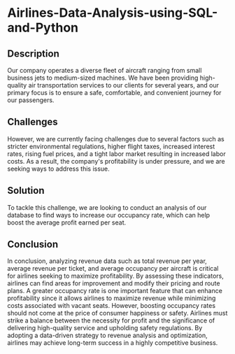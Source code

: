 # Airlines-Data-Analysis-using-SQL-and-Python

## Description
Our company operates a diverse fleet of aircraft ranging from small business jets to medium-sized machines. 
We have been providing high-quality air transportation services to our clients for several years, and our primary focus is to ensure a safe, comfortable, and convenient journey for our passengers.

## Challenges
However, we are currently facing challenges due to several factors such as stricter environmental regulations, higher flight taxes, increased interest rates, rising fuel prices, and a tight labor market resulting in increased labor costs. As a result, the company's profitability is under pressure, and we are seeking ways to address this issue.

## Solution
To tackle this challenge, we are looking to conduct an analysis of our database to find ways to increase our occupancy rate, which can help boost the average profit earned per seat.

## Conclusion
In conclusion, analyzing revenue data such as total revenue per year, average revenue per ticket, and average occupancy per aircraft is critical for airlines seeking to maximize profitability. By assessing these indicators, airlines can find areas for improvement and modify their pricing and route plans. A greater occupancy rate is one important feature that can enhance profitability since it allows airlines to maximize revenue while minimizing costs associated with vacant seats. However, boosting occupancy rates should not come at the price of consumer happiness or safety. Airlines must strike a balance between the necessity for profit and the significance of delivering high-quality service and upholding safety regulations. By adopting a data-driven strategy to revenue analysis and optimization, airlines may achieve long-term success in a highly competitive business.
